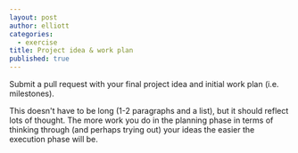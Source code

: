 ```yaml
---
layout: post
author: elliott
categories:
  - exercise
title: Project idea & work plan
published: true
---
```


Submit a pull request with your final project idea and initial work plan (i.e. milestones).

This doesn't have to be long (1-2 paragraphs and a list), but it should reflect lots of thought. The
more work you do in the planning phase in terms of thinking through (and perhaps trying out) your ideas
the easier the execution phase will be.